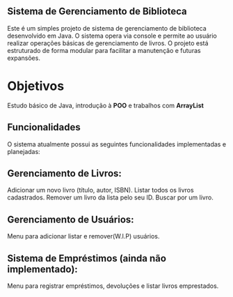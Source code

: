 ## Sistema de Gerenciamento de Biblioteca
Este é um simples projeto de sistema de gerenciamento de biblioteca desenvolvido em Java. O sistema opera via console e permite ao usuário realizar operações básicas de gerenciamento de livros. O projeto está estruturado de forma modular para facilitar a manutenção e futuras expansões.

# Objetivos
Estudo básico de Java, introdução à **POO** e trabalhos com **ArrayList**

## Funcionalidades
O sistema atualmente possui as seguintes funcionalidades implementadas e planejadas:

## Gerenciamento de Livros:
Adicionar um novo livro (título, autor, ISBN).
Listar todos os livros cadastrados.
Remover um livro da lista pelo seu ID.
Buscar por um livro.

## Gerenciamento de Usuários:
Menu para adicionar listar e remover(W.I.P) usuários.

## Sistema de Empréstimos (ainda não implementado):
Menu para registrar empréstimos, devoluções e listar livros emprestados.